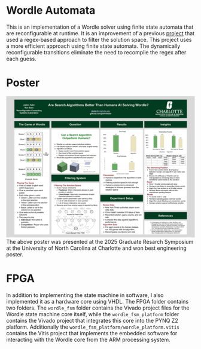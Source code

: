 # Wordle Automata
This is an implementation of a Wordle solver using finite state automata that are reconfigurable at runtime. It is an improvement of a previous [project](https://github.com/jaskinkabir/Regex-Wordle-Solver) that used a regex-based approach to filter the solution space. This project uses a more efficient approach using finite state automata. The dynamically reconfigurable transitions eliminate the need to recompile the regex after each guess.

# Poster
![Poster](figures-and-data/jkabir_poster.png)
The above poster was presented at the 2025 Graduate Resarch Symposium at the University of North Carolina at Charlotte and won best engineering poster.

# FPGA
In addition to implementing the state machine in software, I also implemented it as a hardware core using VHDL. The FPGA folder contains two folders. The `wordle_fsm` folder contains the Vivado project files for the Wordle state machine core itself, while the `wordle_fsm_platform` folder contains the Vivado project that integrates this core into the PYNQ Z2 platform. Additionally the `wordle_fsm_platform/wordle_platform.vitis` contains the Vitis project that implements the embedded software for interacting with the Wordle core from the ARM processing system.